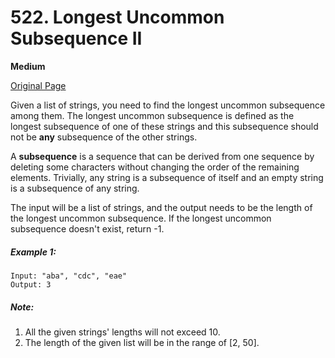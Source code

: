 # 522. Longest Uncommon Subsequence II

**Medium**

[Original Page](https://leetcode.com/problems/longest-uncommon-subsequence-ii/)

Given a list of strings, you need to find the longest uncommon subsequence among them. The longest uncommon subsequence is defined as the longest subsequence of one of these strings and this subsequence should not be __any__ subsequence of the other strings.

A __subsequence__ is a sequence that can be derived from one sequence by deleting some characters without changing the order of the remaining elements. Trivially, any string is a subsequence of itself and an empty string is a subsequence of any string.

The input will be a list of strings, and the output needs to be the length of the longest uncommon subsequence. If the longest uncommon subsequence doesn't exist, return -1.

##### Example 1:
```
Input: "aba", "cdc", "eae"
Output: 3
```

##### Note:
1. All the given strings' lengths will not exceed 10.
2. The length of the given list will be in the range of [2, 50].
